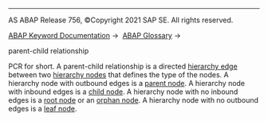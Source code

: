   

* * *

AS ABAP Release 756, ©Copyright 2021 SAP SE. All rights reserved.

[ABAP Keyword Documentation](javascript:call_link\('abenabap.htm'\)) →  [ABAP Glossary](javascript:call_link\('abenabap_glossary.htm'\)) → 

parent-child relationship

PCR for short. A parent-child relationship is a directed [hierarchy edge](javascript:call_link\('abenhierarchy_edge_glosry.htm'\) "Glossary Entry") between two [hierarchy nodes](javascript:call_link\('abenhierarchy_node_glosry.htm'\) "Glossary Entry") that defines the type of the nodes. A hierarchy node with outbound edges is a [parent node](javascript:call_link\('abenparent_node_glosry.htm'\) "Glossary Entry"). A hierarchy node with inbound edges is a [child node](javascript:call_link\('abenparent_node_glosry.htm'\) "Glossary Entry"). A hierarchy node with no inbound edges is a [root node](javascript:call_link\('abenroot_node_glosry.htm'\) "Glossary Entry") or an [orphan node](javascript:call_link\('abenorphan_node_glosry.htm'\) "Glossary Entry"). A hierarchy node with no outbound edges is a [leaf node](javascript:call_link\('abenleaf_node_glosry.htm'\) "Glossary Entry").